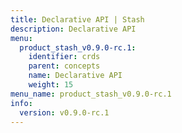 ```yaml
---
title: Declarative API | Stash
description: Declarative API
menu:
  product_stash_v0.9.0-rc.1:
    identifier: crds
    parent: concepts
    name: Declarative API
    weight: 15
menu_name: product_stash_v0.9.0-rc.1
info:
  version: v0.9.0-rc.1
---
```


